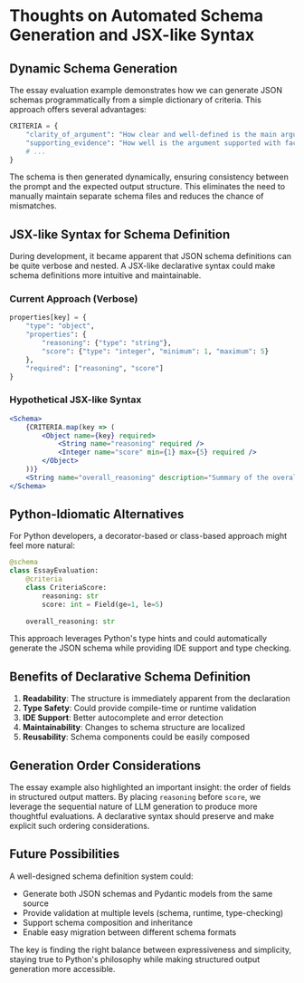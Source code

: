 # Thoughts on Automated Schema Generation and JSX-like Syntax

## Dynamic Schema Generation

The essay evaluation example demonstrates how we can generate JSON schemas programmatically from a simple dictionary of criteria. This approach offers several advantages:

```python
CRITERIA = {
    "clarity_of_argument": "How clear and well-defined is the main argument?",
    "supporting_evidence": "How well is the argument supported with facts and examples?",
    # ...
}
```

The schema is then generated dynamically, ensuring consistency between the prompt and the expected output structure. This eliminates the need to manually maintain separate schema files and reduces the chance of mismatches.

## JSX-like Syntax for Schema Definition

During development, it became apparent that JSON schema definitions can be quite verbose and nested. A JSX-like declarative syntax could make schema definitions more intuitive and maintainable.

### Current Approach (Verbose)
```python
properties[key] = {
    "type": "object",
    "properties": {
        "reasoning": {"type": "string"},
        "score": {"type": "integer", "minimum": 1, "maximum": 5}
    },
    "required": ["reasoning", "score"]
}
```

### Hypothetical JSX-like Syntax
```jsx
<Schema>
    {CRITERIA.map(key => (
        <Object name={key} required>
            <String name="reasoning" required />
            <Integer name="score" min={1} max={5} required />
        </Object>
    ))}
    <String name="overall_reasoning" description="Summary of the overall evaluation" />
</Schema>
```

## Python-Idiomatic Alternatives

For Python developers, a decorator-based or class-based approach might feel more natural:

```python
@schema
class EssayEvaluation:
    @criteria
    class CriteriaScore:
        reasoning: str
        score: int = Field(ge=1, le=5)
    
    overall_reasoning: str
```

This approach leverages Python's type hints and could automatically generate the JSON schema while providing IDE support and type checking.

## Benefits of Declarative Schema Definition

1. **Readability**: The structure is immediately apparent from the declaration
2. **Type Safety**: Could provide compile-time or runtime validation
3. **IDE Support**: Better autocomplete and error detection
4. **Maintainability**: Changes to schema structure are localized
5. **Reusability**: Schema components could be easily composed

## Generation Order Considerations

The essay example also highlighted an important insight: the order of fields in structured output matters. By placing `reasoning` before `score`, we leverage the sequential nature of LLM generation to produce more thoughtful evaluations. A declarative syntax should preserve and make explicit such ordering considerations.

## Future Possibilities

A well-designed schema definition system could:
- Generate both JSON schemas and Pydantic models from the same source
- Provide validation at multiple levels (schema, runtime, type-checking)
- Support schema composition and inheritance
- Enable easy migration between different schema formats

The key is finding the right balance between expressiveness and simplicity, staying true to Python's philosophy while making structured output generation more accessible.